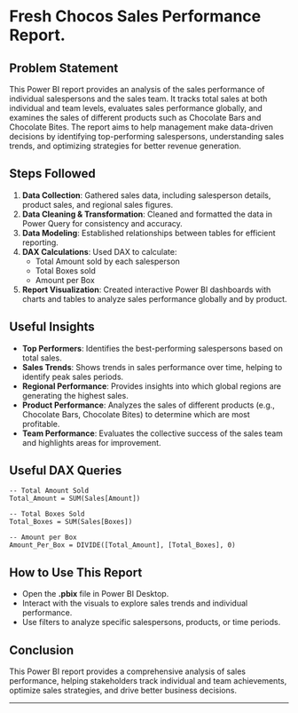 # Fresh Chocos Sales Performance Report.  

## Problem Statement
This Power BI report provides an analysis of the sales performance of individual salespersons and the sales team. It tracks total sales at both individual and team levels, evaluates sales performance globally, and examines the sales of different products such as Chocolate Bars and Chocolate Bites. The report aims to help management make data-driven decisions by identifying top-performing salespersons, understanding sales trends, and optimizing strategies for better revenue generation.

## Steps Followed
1. **Data Collection**: Gathered sales data, including salesperson details, product sales, and regional sales figures.
2. **Data Cleaning & Transformation**: Cleaned and formatted the data in Power Query for consistency and accuracy.
3. **Data Modeling**: Established relationships between tables for efficient reporting.
4. **DAX Calculations**: Used DAX to calculate:
   - Total Amount sold by each salesperson
   - Total Boxes sold
   - Amount per Box
5. **Report Visualization**: Created interactive Power BI dashboards with charts and tables to analyze sales performance globally and by product.

## Useful Insights
- **Top Performers**: Identifies the best-performing salespersons based on total sales.
- **Sales Trends**: Shows trends in sales performance over time, helping to identify peak sales periods.
- **Regional Performance**: Provides insights into which global regions are generating the highest sales.
- **Product Performance**: Analyzes the sales of different products (e.g., Chocolate Bars, Chocolate Bites) to determine which are most profitable.
- **Team Performance**: Evaluates the collective success of the sales team and highlights areas for improvement.

## Useful DAX Queries
```DAX
-- Total Amount Sold
Total_Amount = SUM(Sales[Amount])

-- Total Boxes Sold
Total_Boxes = SUM(Sales[Boxes])

-- Amount per Box
Amount_Per_Box = DIVIDE([Total_Amount], [Total_Boxes], 0)
```

## How to Use This Report  
- Open the **.pbix** file in Power BI Desktop.  
- Interact with the visuals to explore sales trends and individual performance.  
- Use filters to analyze specific salespersons, products, or time periods.  

## Conclusion
This Power BI report provides a comprehensive analysis of sales performance, helping stakeholders track individual and team achievements, optimize sales strategies, and drive better business decisions.

---

